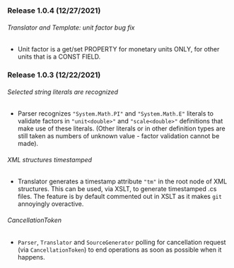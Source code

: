 ### Release 1.0.4 (12/27/2021)

###### Translator and Template: unit factor bug fix
* Unit factor is a get/set PROPERTY for monetary units ONLY,
  for other units that is a CONST FIELD.

### Release 1.0.3 (12/22/2021)

###### Selected string literals are recognized
* Parser recognizes `"System.Math.PI"` and `"System.Math.E"` literals to validate
 factors in `"unit<double>"` and `"scale<double>"` definitions that make use of
 these literals. (Other literals or in other definition types are still taken as
 numbers of unknown value - factor validation cannot be made).

###### XML structures timestamped
* Translator generates a timestamp attribute `"tm"` in the root node of XML structures.
  This can be used, via XSLT, to generate timestamped .cs files.
  The feature is by default commented out in XSLT as it makes `git` annoyingly overactive.

###### CancellationToken
* `Parser`, `Translator` and `SourceGenerator` polling for cancellation request
  (via `CancellationToken`) to end operations as soon as possible when it happens.
